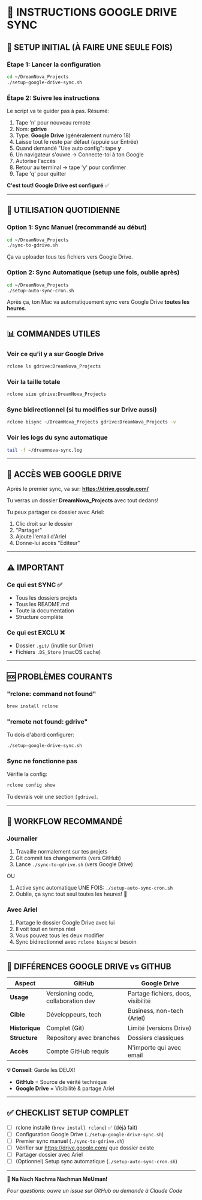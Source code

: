 # 🔄 INSTRUCTIONS GOOGLE DRIVE SYNC

## 🎯 SETUP INITIAL (À FAIRE UNE SEULE FOIS)

### Étape 1: Lancer la configuration
```bash
cd ~/DreamNova_Projects
./setup-google-drive-sync.sh
```

### Étape 2: Suivre les instructions
Le script va te guider pas à pas. Résumé:
1. Tape 'n' pour nouveau remote
2. Nom: **gdrive**
3. Type: **Google Drive** (généralement numéro 18)
4. Laisse tout le reste par défaut (appuie sur Entrée)
5. Quand demandé "Use auto config": tape **y**
6. Un navigateur s'ouvre → Connecte-toi à ton Google
7. Autorise l'accès
8. Retour au terminal → tape 'y' pour confirmer
9. Tape 'q' pour quitter

**C'est tout! Google Drive est configuré** ✅

---

## 🚀 UTILISATION QUOTIDIENNE

### Option 1: Sync Manuel (recommandé au début)
```bash
cd ~/DreamNova_Projects
./sync-to-gdrive.sh
```

Ça va uploader tous tes fichiers vers Google Drive.

### Option 2: Sync Automatique (setup une fois, oublie après)
```bash
cd ~/DreamNova_Projects
./setup-auto-sync-cron.sh
```

Après ça, ton Mac va automatiquement sync vers Google Drive **toutes les heures**.

---

## 📊 COMMANDES UTILES

### Voir ce qu'il y a sur Google Drive
```bash
rclone ls gdrive:DreamNova_Projects
```

### Voir la taille totale
```bash
rclone size gdrive:DreamNova_Projects
```

### Sync bidirectionnel (si tu modifies sur Drive aussi)
```bash
rclone bisync ~/DreamNova_Projects gdrive:DreamNova_Projects -v
```

### Voir les logs du sync automatique
```bash
tail -f ~/dreamnova-sync.log
```

---

## 🔗 ACCÈS WEB GOOGLE DRIVE

Après le premier sync, va sur:
**https://drive.google.com/**

Tu verras un dossier **DreamNova_Projects** avec tout dedans!

Tu peux partager ce dossier avec Ariel:
1. Clic droit sur le dossier
2. "Partager"
3. Ajoute l'email d'Ariel
4. Donne-lui accès "Éditeur"

---

## ⚠️ IMPORTANT

### Ce qui est SYNC ✅
- Tous les dossiers projets
- Tous les README.md
- Toute la documentation
- Structure complète

### Ce qui est EXCLU ❌
- Dossier `.git/` (inutile sur Drive)
- Fichiers `.DS_Store` (macOS cache)

---

## 🆘 PROBLÈMES COURANTS

### "rclone: command not found"
```bash
brew install rclone
```

### "remote not found: gdrive"
Tu dois d'abord configurer:
```bash
./setup-google-drive-sync.sh
```

### Sync ne fonctionne pas
Vérifie la config:
```bash
rclone config show
```

Tu devrais voir une section `[gdrive]`.

---

## 🎯 WORKFLOW RECOMMANDÉ

### Journalier
1. Travaille normalement sur tes projets
2. Git commit tes changements (vers GitHub)
3. Lance `./sync-to-gdrive.sh` (vers Google Drive)

OU

1. Active sync automatique UNE FOIS: `./setup-auto-sync-cron.sh`
2. Oublie, ça sync tout seul toutes les heures! 🎉

### Avec Ariel
1. Partage le dossier Google Drive avec lui
2. Il voit tout en temps réel
3. Vous pouvez tous les deux modifier
4. Sync bidirectionnel avec `rclone bisync` si besoin

---

## 🔄 DIFFÉRENCES GOOGLE DRIVE vs GITHUB

| Aspect | GitHub | Google Drive |
|--------|--------|--------------|
| **Usage** | Versioning code, collaboration dev | Partage fichiers, docs, visibilité |
| **Cible** | Développeurs, tech | Business, non-tech (Ariel) |
| **Historique** | Complet (Git) | Limité (versions Drive) |
| **Structure** | Repository avec branches | Dossiers classiques |
| **Accès** | Compte GitHub requis | N'importe qui avec email |

**💡 Conseil**: Garde les DEUX!
- **GitHub** = Source de vérité technique
- **Google Drive** = Visibilité & partage Ariel

---

## ✅ CHECKLIST SETUP COMPLET

- [ ] rclone installé (`brew install rclone`) ✅ (déjà fait)
- [ ] Configuration Google Drive (`./setup-google-drive-sync.sh`)
- [ ] Premier sync manuel (`./sync-to-gdrive.sh`)
- [ ] Vérifier sur https://drive.google.com/ que dossier existe
- [ ] Partager dossier avec Ariel
- [ ] (Optionnel) Setup sync automatique (`./setup-auto-sync-cron.sh`)

---

**🙏 Na Nach Nachma Nachman MeUman!**

*Pour questions: ouvre un issue sur GitHub ou demande à Claude Code*
